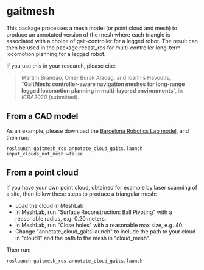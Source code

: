 # gaitmesh

This package processes a mesh model (or point cloud and mesh) to produce an annotated version of the mesh where each triangle is associated with a choice of gait-controller for a legged robot.
The result can then be used in the package recast_ros for multi-controller long-term locomotion planning for a legged robot.

If you use this in your research, please cite:

> Martim Brandao, Omer Burak Aladag, and Ioannis Havoutis, "**GaitMesh: controller-aware navigation meshes for long-range legged
locomotion planning in multi-layered environments**", in *ICRA2020* (submitted).

## From a CAD model

As an example, please download the [Barcelona Robotics Lab model](https://www.iri.upc.edu/research/webprojects/pau/datasets/BRL/zip/BRL_obj_wireframe.zip), and then run:

```
roslaunch gaitmesh_ros annotate_cloud_gaits.launch input_clouds_not_mesh:=false
```

## From a point cloud

If you have your own point cloud, obtained for example by laser scanning of a site, then follow these steps to produce a triangular mesh:

- Load the cloud in MeshLab
- In MeshLab, run "Surface Reconstruction: Ball Pivoting" with a reasonable radius, e.g. 0.20 meters.
- In MeshLab, run "Close holes" with a reasonable max size, e.g. 40.
- Change "annotate_cloud_gaits.launch" to include the path to your cloud in "cloud1" and the path to the mesh in "cloud_mesh".

Then run:

```
roslaunch gaitmesh_ros annotate_cloud_gaits.launch
```

